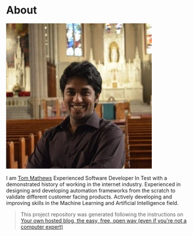 # About

![Tom Mathews](images/Tom_Mathews_128x128.jpeg)

I am [Tom Mathews](https://www.linkedin.com/in/mathews-tom/) Experienced Software Developer In Test with a demonstrated history of working in the internet industry. Experienced in designing and developing automation frameworks from the scratch to validate different customer facing products. Actively developing and improving skills in the Machine Learning and Artificial Intelligence field.


> This project repository was generated following the instructions on [Your own hosted blog, the easy, free, open way (even if you're not a computer expert)](https://www.fast.ai/2020/01/16/fast_template/)


